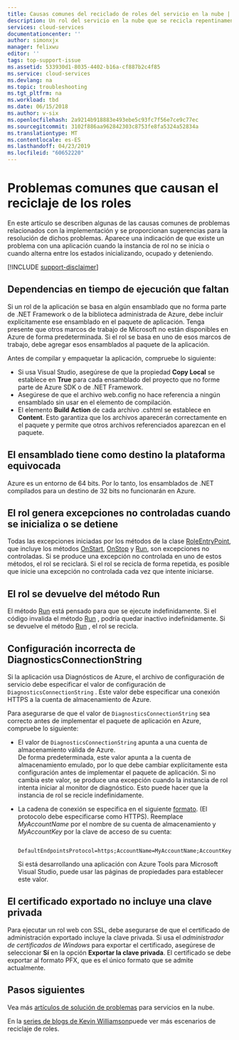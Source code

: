 ```yaml
---
title: Causas comunes del reciclado de roles del servicio en la nube | Microsoft Docs
description: Un rol del servicio en la nube que se recicla repentinamente puede causar un considerable tiempo de inactividad. A continuación encontrará algunos de los problemas comunes que provocan el reciclaje de los roles, lo que le ayudará a reducir el tiempo de inactividad.
services: cloud-services
documentationcenter: ''
author: simonxjx
manager: felixwu
editor: ''
tags: top-support-issue
ms.assetid: 533930d1-8035-4402-b16a-cf887b2c4f85
ms.service: cloud-services
ms.devlang: na
ms.topic: troubleshooting
ms.tgt_pltfrm: na
ms.workload: tbd
ms.date: 06/15/2018
ms.author: v-six
ms.openlocfilehash: 2a9214b918883e493ebe5c93fc7f56e7ce9c77ec
ms.sourcegitcommit: 3102f886aa962842303c8753fe8fa5324a52834a
ms.translationtype: MT
ms.contentlocale: es-ES
ms.lasthandoff: 04/23/2019
ms.locfileid: "60652220"
---
```

# <a name="common-issues-that-cause-roles-to-recycle"></a>Problemas comunes que causan el reciclaje de los roles
En este artículo se describen algunas de las causas comunes de problemas relacionados con la implementación y se proporcionan sugerencias para la resolución de dichos problemas. Aparece una indicación de que existe un problema con una aplicación cuando la instancia de rol no se inicia o cuando alterna entre los estados inicializando, ocupado y deteniendo.

[!INCLUDE [support-disclaimer](../../includes/support-disclaimer.md)]

## <a name="missing-runtime-dependencies"></a>Dependencias en tiempo de ejecución que faltan
Si un rol de la aplicación se basa en algún ensamblado que no forma parte de .NET Framework o de la biblioteca administrada de Azure, debe incluir explícitamente ese ensamblado en el paquete de aplicación. Tenga presente que otros marcos de trabajo de Microsoft no están disponibles en Azure de forma predeterminada. Si el rol se basa en uno de esos marcos de trabajo, debe agregar esos ensamblados al paquete de la aplicación.

Antes de compilar y empaquetar la aplicación, compruebe lo siguiente:

* Si usa Visual Studio, asegúrese de que la propiedad **Copy Local** se establece en **True** para cada ensamblado del proyecto que no forme parte de Azure SDK o de .NET Framework.
* Asegúrese de que el archivo web.config no hace referencia a ningún ensamblado sin usar en el elemento de compilación.
* El elemento **Build Action** de cada archivo .cshtml se establece en **Content**. Esto garantiza que los archivos aparecerán correctamente en el paquete y permite que otros archivos referenciados aparezcan en el paquete.

## <a name="assembly-targets-wrong-platform"></a>El ensamblado tiene como destino la plataforma equivocada
Azure es un entorno de 64 bits. Por lo tanto, los ensamblados de .NET compilados para un destino de 32 bits no funcionarán en Azure.

## <a name="role-throws-unhandled-exceptions-while-initializing-or-stopping"></a>El rol genera excepciones no controladas cuando se inicializa o se detiene
Todas las excepciones iniciadas por los métodos de la clase [RoleEntryPoint], que incluye los métodos [OnStart], [OnStop] y [Run], son excepciones no controladas. Si se produce una excepción no controlada en uno de estos métodos, el rol se reciclará. Si el rol se recicla de forma repetida, es posible que inicie una excepción no controlada cada vez que intente iniciarse.

## <a name="role-returns-from-run-method"></a>El rol se devuelve del método Run
El método [Run] está pensado para que se ejecute indefinidamente. Si el código invalida el método [Run] , podría quedar inactivo indefinidamente. Si se devuelve el método [Run] , el rol se recicla.

## <a name="incorrect-diagnosticsconnectionstring-setting"></a>Configuración incorrecta de DiagnosticsConnectionString
Si la aplicación usa Diagnósticos de Azure, el archivo de configuración de servicio debe especificar el valor de configuración de `DiagnosticsConnectionString` . Este valor debe especificar una conexión HTTPS a la cuenta de almacenamiento de Azure.

Para asegurarse de que el valor de `DiagnosticsConnectionString` sea correcto antes de implementar el paquete de aplicación en Azure, compruebe lo siguiente:  

* El valor de `DiagnosticsConnectionString` apunta a una cuenta de almacenamiento válida de Azure.  
  De forma predeterminada, este valor apunta a la cuenta de almacenamiento emulado, por lo que debe cambiar explícitamente esta configuración antes de implementar el paquete de aplicación. Si no cambia este valor, se produce una excepción cuando la instancia de rol intenta iniciar al monitor de diagnóstico. Esto puede hacer que la instancia de rol se recicle indefinidamente.
* La cadena de conexión se especifica en el siguiente [formato](../storage/common/storage-configure-connection-string.md). (El protocolo debe especificarse como HTTPS). Reemplace *MyAccountName* por el nombre de su cuenta de almacenamiento y *MyAccountKey* por la clave de acceso de su cuenta:    

        DefaultEndpointsProtocol=https;AccountName=MyAccountName;AccountKey=MyAccountKey

  Si está desarrollando una aplicación con Azure Tools para Microsoft Visual Studio, puede usar las páginas de propiedades para establecer este valor.

## <a name="exported-certificate-does-not-include-private-key"></a>El certificado exportado no incluye una clave privada
Para ejecutar un rol web con SSL, debe asegurarse de que el certificado de administración exportado incluye la clave privada. Si usa el *administrador de certificados de Windows* para exportar el certificado, asegúrese de seleccionar **Sí** en la opción **Exportar la clave privada**. El certificado se debe exportar al formato PFX, que es el único formato que se admite actualmente.

## <a name="next-steps"></a>Pasos siguientes
Vea más [artículos de solución de problemas](https://azure.microsoft.com/documentation/articles/?tag=top-support-issue&product=cloud-services) para servicios en la nube.

En la [series de blogs de Kevin Williamson](https://blogs.msdn.com/b/kwill/archive/2013/08/09/windows-azure-paas-compute-diagnostics-data.aspx)puede ver más escenarios de reciclaje de roles.

[RoleEntryPoint]: https://msdn.microsoft.com/library/microsoft.windowsazure.serviceruntime.roleentrypoint.aspx
[OnStart]: https://msdn.microsoft.com/library/microsoft.windowsazure.serviceruntime.roleentrypoint.onstart.aspx
[OnStop]: https://msdn.microsoft.com/library/microsoft.windowsazure.serviceruntime.roleentrypoint.onstop.aspx
[Run]: https://msdn.microsoft.com/library/microsoft.windowsazure.serviceruntime.roleentrypoint.run.aspx
